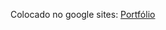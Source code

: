 Colocado no google sites: <a href="https://sites.google.com/estudante.sesisenai.org.br/portfolio1/3-ano/3-trimestre/grandes-%C3%A1reas-3-tri/t%C3%A9cnico-3-tri">Portfólio</a>

